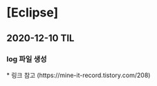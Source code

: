 <h1>[Eclipse]</h1>
<h2>2020-12-10 TIL</h2>
<h3>log 파일 생성</h3>
* 링크 참고
(https://mine-it-record.tistory.com/208)
